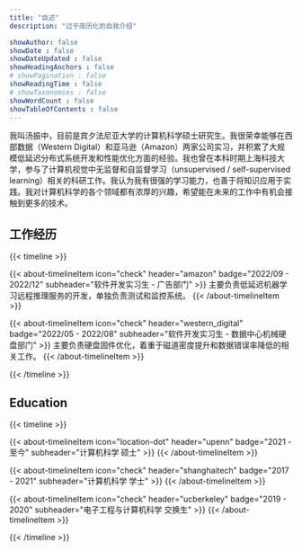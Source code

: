 ```yaml
---
title: "自述"
description: "过于简历化的自我介绍"

showAuthor: false
showDate : false
showDateUpdated : false
showHeadingAnchors : false
# showPagination : false
showReadingTime : false
# showTaxonomies : false
showWordCount : false
showTableOfContents : false
---
```


我叫汤振中，目前是宾夕法尼亚大学的计算机科学硕士研究生。我很荣幸能够在西部数据（Western Digital）和亚马逊（Amazon）两家公司实习，并积累了大规模低延迟分布式系统开发和性能优化方面的经验。我也曾在本科时期上海科技大学，参与了计算机视觉中无监督和自监督学习（unsupervised / self-supervised learning）相关的科研工作。我认为我有很强的学习能力，也善于将知识应用于实践。我对计算机科学的各个领域都有浓厚的兴趣，希望能在未来的工作中有机会接触到更多的技术。

## 工作经历

{{< timeline >}}

{{< about-timelineItem icon="check" header="amazon" badge="2022/09 - 2022/12" subheader="软件开发实习生 - 广告部门" >}}
  主要负责低延迟机器学习远程推理服务的开发，单独负责测试和监控系统。
{{< /about-timelineItem >}}

{{< about-timelineItem icon="check" header="western_digital" badge="2022/05 - 2022/08" subheader="软件开发实习生 - 数据中心机械硬盘部门" >}}
  主要负责硬盘固件优化，着重于磁道密度提升和数据错误率降低的相关工作。
{{< /about-timelineItem >}}

{{< /timeline >}}

## Education

{{< timeline >}}

{{< about-timelineItem icon="location-dot" header="upenn" badge="2021 - 至今" subheader="计算机科学 硕士" >}}
{{< /about-timelineItem >}}

{{< about-timelineItem icon="check" header="shanghaitech" badge="2017 - 2021" subheader="计算机科学 学士" >}}
{{< /about-timelineItem >}}

{{< about-timelineItem icon="check" header="ucberkeley" badge="2019 - 2020" subheader="电子工程与计算机科学 交换生" >}}
{{< /about-timelineItem >}}

{{< /timeline >}}

<!-- ## Projects -->
